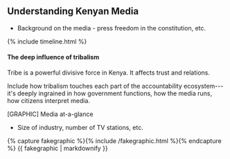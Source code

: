 ## Understanding Kenyan Media

-   Background on the media - press freedom in the constitution, etc.

{% include timeline.html %}

#### The deep influence of tribalism

Tribe is a powerful divisive force in Kenya. It affects trust and relations.

Include how tribalism touches each part of the accountability ecosystem---it's deeply ingrained in how government functions, how the media runs, how citizens interpret media.

[GRAPHIC] Media at-a-glance

-   Size of industry, number of TV stations, etc.

{% capture fakegraphic %}{% include /fakegraphic.html %}{% endcapture %}
{{ fakegraphic | markdownify }}
